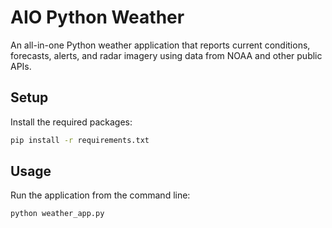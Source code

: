 # AIO Python Weather

An all-in-one Python weather application that reports current conditions,
forecasts, alerts, and radar imagery using data from NOAA and other public
APIs.

## Setup

Install the required packages:

```bash
pip install -r requirements.txt
```

## Usage

Run the application from the command line:

```bash
python weather_app.py
```
